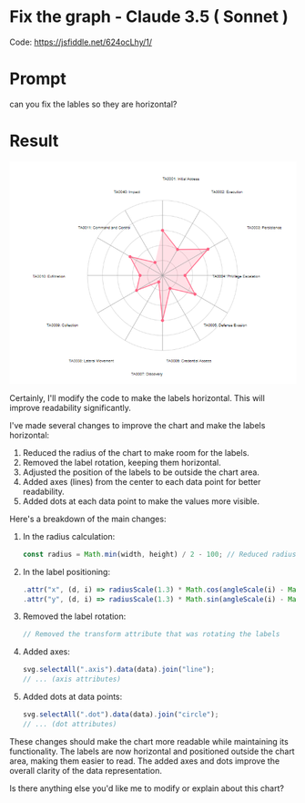 # Fix the graph - Claude 3.5 ( Sonnet )

Code: https://jsfiddle.net/624ocLhy/1/

# Prompt

can you fix the lables so they are horizontal?

# Result

![Result](radar01.PNG)

Certainly, I'll modify the code to make the labels horizontal. This will improve readability significantly.

I've made several changes to improve the chart and make the labels horizontal:

1. Reduced the radius of the chart to make room for the labels.
2. Removed the label rotation, keeping them horizontal.
3. Adjusted the position of the labels to be outside the chart area.
4. Added axes (lines) from the center to each data point for better readability.
5. Added dots at each data point to make the values more visible.

Here's a breakdown of the main changes:

1. In the radius calculation:

   ```javascript
   const radius = Math.min(width, height) / 2 - 100; // Reduced radius to make room for labels
   ```

2. In the label positioning:

   ```javascript
   .attr("x", (d, i) => radiusScale(1.3) * Math.cos(angleScale(i) - Math.PI / 2))
   .attr("y", (d, i) => radiusScale(1.3) * Math.sin(angleScale(i) - Math.PI / 2))
   ```

3. Removed the label rotation:

   ```javascript
   // Removed the transform attribute that was rotating the labels
   ```

4. Added axes:

   ```javascript
   svg.selectAll(".axis").data(data).join("line");
   // ... (axis attributes)
   ```

5. Added dots at data points:
   ```javascript
   svg.selectAll(".dot").data(data).join("circle");
   // ... (dot attributes)
   ```

These changes should make the chart more readable while maintaining its functionality. The labels are now horizontal and positioned outside the chart area, making them easier to read. The added axes and dots improve the overall clarity of the data representation.

Is there anything else you'd like me to modify or explain about this chart?
